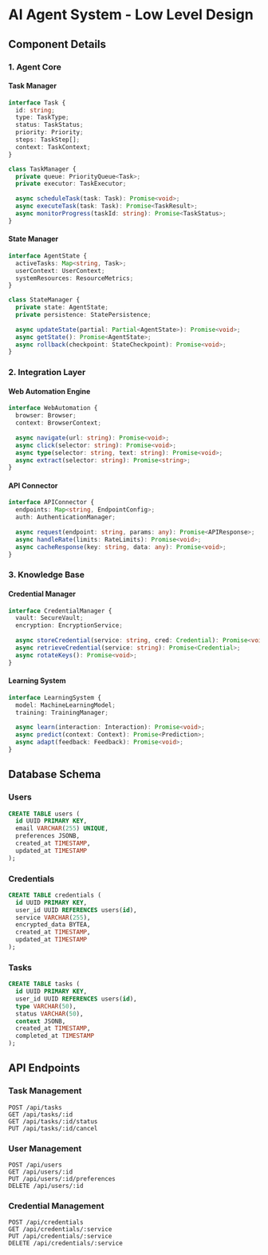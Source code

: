 # AI Agent System - Low Level Design

## Component Details

### 1. Agent Core

#### Task Manager
```typescript
interface Task {
  id: string;
  type: TaskType;
  status: TaskStatus;
  priority: Priority;
  steps: TaskStep[];
  context: TaskContext;
}

class TaskManager {
  private queue: PriorityQueue<Task>;
  private executor: TaskExecutor;
  
  async scheduleTask(task: Task): Promise<void>;
  async executeTask(task: Task): Promise<TaskResult>;
  async monitorProgress(taskId: string): Promise<TaskStatus>;
}
```

#### State Manager
```typescript
interface AgentState {
  activeTasks: Map<string, Task>;
  userContext: UserContext;
  systemResources: ResourceMetrics;
}

class StateManager {
  private state: AgentState;
  private persistence: StatePersistence;
  
  async updateState(partial: Partial<AgentState>): Promise<void>;
  async getState(): Promise<AgentState>;
  async rollback(checkpoint: StateCheckpoint): Promise<void>;
}
```

### 2. Integration Layer

#### Web Automation Engine
```typescript
interface WebAutomation {
  browser: Browser;
  context: BrowserContext;
  
  async navigate(url: string): Promise<void>;
  async click(selector: string): Promise<void>;
  async type(selector: string, text: string): Promise<void>;
  async extract(selector: string): Promise<string>;
}
```

#### API Connector
```typescript
interface APIConnector {
  endpoints: Map<string, EndpointConfig>;
  auth: AuthenticationManager;
  
  async request(endpoint: string, params: any): Promise<APIResponse>;
  async handleRate(limits: RateLimits): Promise<void>;
  async cacheResponse(key: string, data: any): Promise<void>;
}
```

### 3. Knowledge Base

#### Credential Manager
```typescript
interface CredentialManager {
  vault: SecureVault;
  encryption: EncryptionService;
  
  async storeCredential(service: string, cred: Credential): Promise<void>;
  async retrieveCredential(service: string): Promise<Credential>;
  async rotateKeys(): Promise<void>;
}
```

#### Learning System
```typescript
interface LearningSystem {
  model: MachineLearningModel;
  training: TrainingManager;
  
  async learn(interaction: Interaction): Promise<void>;
  async predict(context: Context): Promise<Prediction>;
  async adapt(feedback: Feedback): Promise<void>;
}
```

## Database Schema

### Users
```sql
CREATE TABLE users (
  id UUID PRIMARY KEY,
  email VARCHAR(255) UNIQUE,
  preferences JSONB,
  created_at TIMESTAMP,
  updated_at TIMESTAMP
);
```

### Credentials
```sql
CREATE TABLE credentials (
  id UUID PRIMARY KEY,
  user_id UUID REFERENCES users(id),
  service VARCHAR(255),
  encrypted_data BYTEA,
  created_at TIMESTAMP,
  updated_at TIMESTAMP
);
```

### Tasks
```sql
CREATE TABLE tasks (
  id UUID PRIMARY KEY,
  user_id UUID REFERENCES users(id),
  type VARCHAR(50),
  status VARCHAR(50),
  context JSONB,
  created_at TIMESTAMP,
  completed_at TIMESTAMP
);
```

## API Endpoints

### Task Management
```
POST /api/tasks
GET /api/tasks/:id
GET /api/tasks/:id/status
PUT /api/tasks/:id/cancel
```

### User Management
```
POST /api/users
GET /api/users/:id
PUT /api/users/:id/preferences
DELETE /api/users/:id
```

### Credential Management
```
POST /api/credentials
GET /api/credentials/:service
PUT /api/credentials/:service
DELETE /api/credentials/:service
```